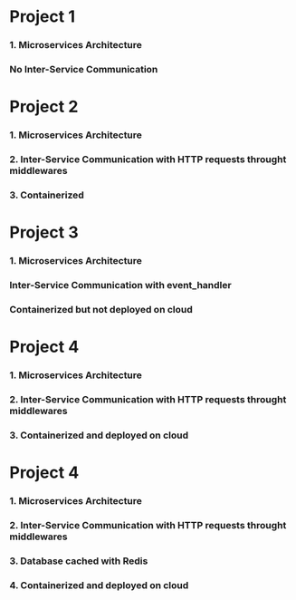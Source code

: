 # Project 1

### 1. Microservices Architecture
### No Inter-Service Communication

# Project 2

### 1. Microservices Architecture
### 2. Inter-Service Communication with HTTP requests throught middlewares
### 3. Containerized

# Project 3

### 1. Microservices Architecture
### Inter-Service Communication with event_handler
### Containerized but not deployed on cloud

# Project 4

### 1. Microservices Architecture
### 2. Inter-Service Communication with HTTP requests throught middlewares
### 3. Containerized and deployed on cloud

# Project 4

### 1. Microservices Architecture
### 2. Inter-Service Communication with HTTP requests throught middlewares
### 3. Database cached with Redis
### 4. Containerized and deployed on cloud
